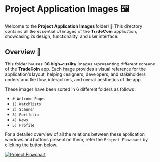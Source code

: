 # Project Application Images 🖼️

Welcome to the **Project Application Images** folder! 🎨 This directory contains all the essential UI images of the **TradeCoin** application, showcasing its design, functionality, and user interface.

## Overview 📌 

This folder houses **38 high-quality** images representing different screens of the **TradeCoin** app. Each image provides a visual reference for the application's layout, helping designers, developers, and stakeholders understand the flow, interactions, and overall aesthetics of the app.

These images have been sorted in 6 different folders as follows :
- `# Welcome Pages`
- `1) Watchlists`
- `2) Scanner`
- `3) Portfolio`
- `4) News`
- `5) Profile`

For a detailed overview of all the relations between these application windows and buttons present on them, refer the `Project Flowchart` by clicking the button below.

[![Project Flowchart](https://img.shields.io/badge/VISIT-Project%20Flowchart-blue?style=for-the-badge&logo=GitHub)](https://github.com/StudiYash/TradeCoin/blob/main/Project%20Flowchart/TradeCoin%20Prototype%20Flowchart.png)